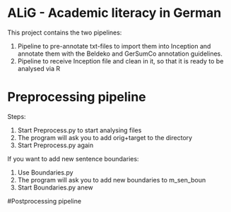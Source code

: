 # ALiG - Academic literacy in German

This project contains the two pipelines: 
1. Pipeline to pre-annotate txt-files to import them into Inception and annotate them with the Beldeko and GerSumCo annotation guidelines.
2. Pipeline to receive Inception file and clean in it, so that it is ready to be analysed via R

# Preprocessing pipeline
Steps:
1. Start Preprocess.py to start analysing files
2. The program will ask you to add orig+target to the directory
3. Start Preprocess.py again

If you want to add new sentence boundaries:
1. Use Boundaries.py
2. The program will ask you to add new boundaries to m_sen_boun
3. Start Boundaries.py anew

#Postprocessing pipeline
